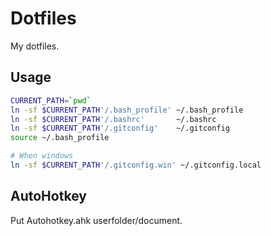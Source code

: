 
Dotfiles
===

My dotfiles.

## Usage

```bash
CURRENT_PATH=`pwd`
ln -sf $CURRENT_PATH'/.bash_profile' ~/.bash_profile
ln -sf $CURRENT_PATH'/.bashrc'       ~/.bashrc
ln -sf $CURRENT_PATH'/.gitconfig'    ~/.gitconfig
source ~/.bash_profile

# When windows
ln -sf $CURRENT_PATH'/.gitconfig.win' ~/.gitconfig.local
```

## AutoHotkey

Put Autohotkey.ahk userfolder/document.

